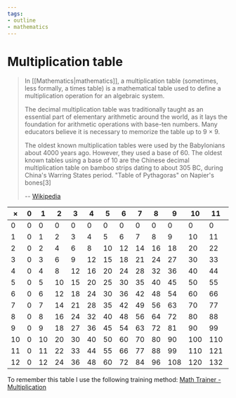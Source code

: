 ```yaml
---
tags:
- outline
- mathematics
---
```


# Multiplication table

> In [[Mathematics|mathematics]], a multiplication table (sometimes, less
> formally, a times table) is a mathematical table used to define a
> multiplication operation for an algebraic system.
>
> The decimal multiplication table was traditionally taught as an essential part
> of elementary arithmetic around the world, as it lays the foundation for
> arithmetic operations with base-ten numbers. Many educators believe it is
> necessary to memorize the table up to 9 × 9.
>
> The oldest known multiplication tables were used by the Babylonians about 4000
> years ago. However, they used a base of 60. The oldest known tables using a
> base of 10 are the Chinese decimal multiplication table on bamboo strips
> dating to about 305 BC, during China's Warring States period. "Table of
> Pythagoras" on Napier's bones[3]
>
> -- [Wikipedia](https://en.wikipedia.org/wiki/Multiplication_table)

| ×   | 0   | 1   | 2   | 3   | 4   | 5   | 6   | 7   | 8   | 9   | 10  | 11  | 12  |
| --- | --- | --- | --- | --- | --- | --- | --- | --- | --- | --- | --- | --- | --- |
| 0   | 0   | 0   | 0   | 0   | 0   | 0   | 0   | 0   | 0   | 0   | 0   | 0   | 0   |
| 1   | 0   | 1   | 2   | 3   | 4   | 5   | 6   | 7   | 8   | 9   | 10  | 11  | 12  |
| 2   | 0   | 2   | 4   | 6   | 8   | 10  | 12  | 14  | 16  | 18  | 20  | 22  | 24  |
| 3   | 0   | 3   | 6   | 9   | 12  | 15  | 18  | 21  | 24  | 27  | 30  | 33  | 36  |
| 4   | 0   | 4   | 8   | 12  | 16  | 20  | 24  | 28  | 32  | 36  | 40  | 44  | 48  |
| 5   | 0   | 5   | 10  | 15  | 20  | 25  | 30  | 35  | 40  | 45  | 50  | 55  | 60  |
| 6   | 0   | 6   | 12  | 18  | 24  | 30  | 36  | 42  | 48  | 54  | 60  | 66  | 72  |
| 7   | 0   | 7   | 14  | 21  | 28  | 35  | 42  | 49  | 56  | 63  | 70  | 77  | 84  |
| 8   | 0   | 8   | 16  | 24  | 32  | 40  | 48  | 56  | 64  | 72  | 80  | 88  | 96  |
| 9   | 0   | 9   | 18  | 27  | 36  | 45  | 54  | 63  | 72  | 81  | 90  | 99  | 108 |
| 10  | 0   | 10  | 20  | 30  | 40  | 50  | 60  | 70  | 80  | 90  | 100 | 110 | 120 |
| 11  | 0   | 11  | 22  | 33  | 44  | 55  | 66  | 77  | 88  | 99  | 110 | 121 | 132 |
| 12  | 0   | 12  | 24  | 36  | 48  | 60  | 72  | 84  | 96  | 108 | 120 | 132 | 144 |

To remember this table I use the following training method:
[Math Trainer - Multiplication](https://www.mathsisfun.com/numbers/math-trainer-multiply.html)